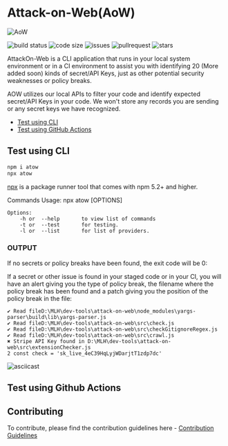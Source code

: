 
# Attack-on-Web(AoW)
![AoW](https://i.imgur.com/XLc696Q.gif)

![build status](https://img.shields.io/github/workflow/status/felixfaisal/attack-on-web/Attack%20on%20Web?style=plastic)
![code size](https://img.shields.io/github/languages/code-size/felixfaisal/attack-on-web?style=plastic)
![issues](https://img.shields.io/github/issues-raw/felixfaisal/attack-on-web?color=red&style=plastic)
![pullrequest](https://img.shields.io/github/issues-pr-closed/felixfaisal/attack-on-web?color=purple&style=plastic)
![stars](https://img.shields.io/github/stars/felixfaisal/attack-on-web?style=plastic)

AttackOn-Web is a CLI application that runs in your local system environment or in a CI environment to assist you with identifying 20 (More added soon) kinds of secret/API Keys, just as other potential security weaknesses or policy breaks. 

AOW utilizes our local APIs to filter your code and identify expected secret/API Keys in your code. We won't store any records you are sending or any secret keys we have recognized.


 - [Test using CLI](#test-using-cli)
 - [Test using GitHub Actions](#test-using-github-actions)
 



## Test using CLI

   ```sh
  npm i atow
  npx atow
  ```
  
   [npx](https://nodejs.dev/learn/the-npx-nodejs-package-runner) is a package runner tool that comes with npm 5.2+ and higher.
   
   Commands
Usage: npx atow [OPTIONS]

```
Options:
    -h or  --help       to view list of commands
    -t or  --test       for testing.
    -l or  --list       for list of providers.
  ```
### OUTPUT
If no secrets or policy breaks have been found, the exit code will be 0:

If a secret or other issue is found in your staged code or in your CI, you will have an alert giving you the type of policy break, the filename where the policy break has been found and a patch giving you the position of the policy break in the file:

```
✔ Read fileD:\MLH\dev-tools\attack-on-web\node_modules\yargs-parser\build\lib\yargs-parser.js
✔ Read fileD:\MLH\dev-tools\attack-on-web\src\check.js
✔ Read fileD:\MLH\dev-tools\attack-on-web\src\checkGitignoreRegex.js
✔ Read fileD:\MLH\dev-tools\attack-on-web\src\crawl.js
✖ Stripe API Key found in D:\MLH\dev-tools\attack-on-web\src\extensionChecker.js
2 const check = 'sk_live_4eC39HqLyjWDarjtT1zdp7dc'
```
![asciicast](https://github.com/felixfaisal/attack-on-web/blob/main/Peek%202021-02-26%2017-05.gif)
 
 
 ## Test using Github Actions
 
 
 ## Contributing

To contribute, please find the contribution guidelines here - [Contribution Guidelines](https://github.com/felixfaisal/attack-on-web/blob/main/CONTRIBUTING.md)





